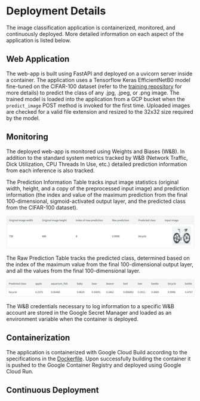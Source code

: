 # Deployment Details

The image classification application is containerized, monitored, and continuously deployed. More detailed information on each aspect of the application is listed below.

## Web Application

The web-app is built using FastAPI and deployed on a uvicorn server inside a container. The application uses a Tensorflow Keras EfficientNetB0 model fine-tuned on the CIFAR-100 dataset (refer to the [training repository](https://github.com/BavarianToolbox/MLOps-midterm/tree/main/train) for more details) to predict the class of any .jpg, .jpeg, or .png image. The trained model is loaded into the application from a GCP bucket when the `predict_image` POST method is invoked for the first time. Uploaded images are checked for a valid file extension and resized to the 32x32 size required by the model.

## Monitoring

The deployed web-app is monitored using Weights and Biases (W&B). In addition to the standard system metrics tracked by W&B (Network Traffic, Dick Utilization, CPU Threads In Use, etc.) detailed prediction information from each inference is also tracked. 

The Prediction Information Table tracks input image statistics (original width, height, and a copy of the preprocessed input image) and prediction information (the index and value of the maximum prediction from the final 100-dimensional, sigmoid-activated output layer, and the predicted class from the CIFAR-100 dataset).

![Prediction Information Table](https://github.com/BavarianToolbox/MLOps-midterm/blob/main/deploy/figures/Prediction_Information_Table.png "Title")

The Raw Prediction Table tracks the predicted class, determined based on the index of the maximum value from the final 100-dimensional output layer, and all the values from the final 100-dimensional layer.

![Raw Prediction Table](https://github.com/BavarianToolbox/MLOps-midterm/blob/main/deploy/figures/Raw_Prediction_Table.png "Raw Prediction Table")

The W&B credentials necessary to log information to a specific W&B account are stored in the Google Secret Manager and loaded as an environment variable when the container is deployed. 

## Containerization

The application is containerized with Google Cloud Build according to the specifications in the [Dockerfile](https://github.com/BavarianToolbox/MLOps-midterm/blob/main/deploy/Dockerfile). Upon successfully building the container it is pushed to the Google Container Registry and deployed using Google Cloud Run.

## Continuous Deployment